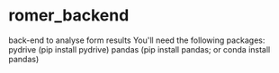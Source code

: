 # romer_backend
back-end to analyse form results
You'll need the following packages:
pydrive (pip install pydrive)
pandas (pip install pandas; or conda install pandas)

